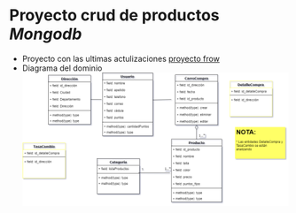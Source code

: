 # Proyecto crud de productos  _Mongodb_
* Proyecto con las ultimas actulizaciones [proyecto frow](proyecto_mongodb_springboot/com.sofka.frowFinal)
* Diagrama del dominio ![dominio](./frow_crud.png)
